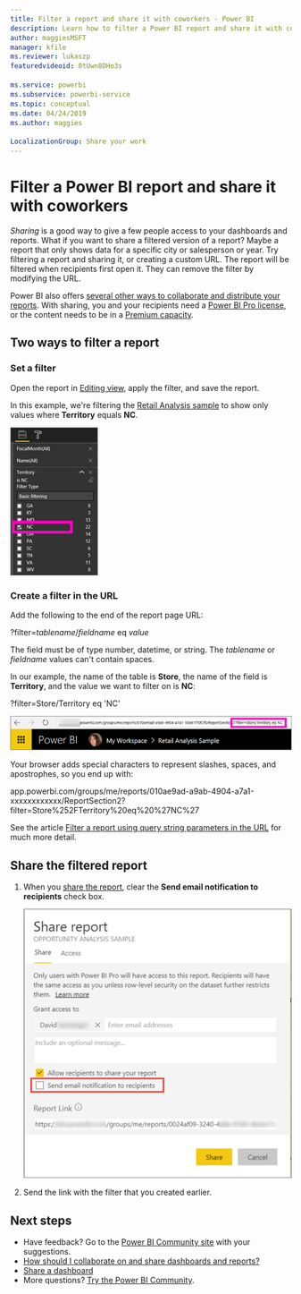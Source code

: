 ```yaml
---
title: Filter a report and share it with coworkers - Power BI
description: Learn how to filter a Power BI report and share it with coworkers in your organization.
author: maggiesMSFT
manager: kfile
ms.reviewer: lukaszp
featuredvideoid: 0tUwn8DHo3s

ms.service: powerbi
ms.subservice: powerbi-service
ms.topic: conceptual
ms.date: 04/24/2019
ms.author: maggies

LocalizationGroup: Share your work
---
```

# Filter a Power BI report and share it with coworkers
*Sharing* is a good way to give a few people access to your dashboards and reports. What if you want to share a filtered version of a report? Maybe a report that only shows data for a specific city or salesperson or year. Try filtering a report and sharing it, or creating a custom URL. The report will be filtered when recipients first open it. They can remove the filter by modifying the URL. 

Power BI also offers [several other ways to collaborate and distribute your reports](service-how-to-collaborate-distribute-dashboards-reports.md). With sharing, you and your recipients need a [Power BI Pro license](service-features-license-type.md), or the content needs to be in a [Premium capacity](service-premium-what-is.md). 

## Two ways to filter a report

### Set a filter

Open the report in [Editing view](consumer/end-user-reading-view.md), apply the filter, and save the report.
   
In this example, we're filtering the [Retail Analysis sample](sample-tutorial-connect-to-the-samples.md) to show only values where **Territory** equals **NC**.
   
![Report filter pane](media/service-share-reports/power-bi-filter-report2.png)

### Create a filter in the URL

Add the following to the end of the report page URL:
   
?filter=*tablename*/*fieldname* eq *value*
   
The field must be of type number, datetime, or string. The *tablename* or *fieldname* values can't contain spaces.
   
In our example, the name of the table is **Store**, the name of the field is **Territory**, and the value we want to filter on is **NC**:
   
?filter=Store/Territory eq 'NC'
   
![Filtered report URL](media/service-share-reports/power-bi-filter-url3.png)
   
Your browser adds special characters to represent slashes, spaces, and apostrophes, so you end up with:
   
app.powerbi.com/groups/me/reports/010ae9ad-a9ab-4904-a7a1-xxxxxxxxxxxx/ReportSection2?filter=Store%252FTerritory%20eq%20%27NC%27

See the article [Filter a report using query string parameters in the URL](service-url-filters.md) for much more detail.

## Share the filtered report

1. When you [share the report](service-share-dashboards.md), clear the **Send email notification to recipients** check box.

    ![Share report dialog box](media/service-share-reports/power-bi-share-report-dialog.png)

4. Send the link with the filter that you created earlier.

## Next steps
* Have feedback? Go to the [Power BI Community site](https://community.powerbi.com/) with your suggestions.
* [How should I collaborate on and share dashboards and reports?](service-how-to-collaborate-distribute-dashboards-reports.md)
* [Share a dashboard](service-share-dashboards.md)
* More questions? [Try the Power BI Community](http://community.powerbi.com/).

